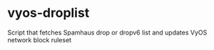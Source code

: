 # vyos-droplist
Script that fetches Spamhaus drop or dropv6 list and updates VyOS network block ruleset
